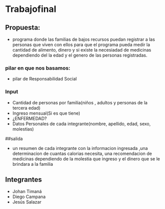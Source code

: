 # Trabajofinal

## Propuesta: 
* programa donde las familias de bajos recursos puedan registrar a las personas que viven con ellos para que el programa pueda medir la cantidad de alimento, dinero y si existe la necesiadad de medicinas dependiendo del la  edad y el genero de las personas registradas.



### pilar en que nos basamos:
* pilar de Responsabilidad Social

### Input
* Cantidad de personas por familia(niños , adultos y personas de la tercera edad)
* Ingreso mensual(Si es que tiene)
* ¿ENFERMEDAD?
* Datos Personales de cada integrante(nombre, apellido, edad, sexo, molestias)

##salida
* un resumen de cada integrante con la informacion ingresada ,una determinacion de cuantas calorias necesita, una recomendacion de medicinas dependiendo de la molestia que ingreso y el dinero que se le brindara a la familia



## Integrantes

* Johan Timaná
* Diego Campana
* Jesús Salazar


